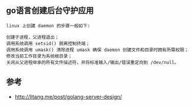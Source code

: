 ## go语言创建后台守护应用
```
linux 上创建 daemon 的步骤一般如下:

创建子进程，父进程退出；
调用系统调用 setsid() 脱离控制终端；
调用系统调用 umask() 清除进程 umask 确保 daemon 创建文件和目录时拥有所需权限；
修改当前工作目录为系统根目录；
关闭从父进程继承的所有文件描述符，并将标准输入/输出/错误重定向到 /dev/null。
```







## 参考
* http://litang.me/post/golang-server-design/